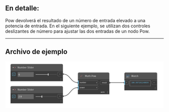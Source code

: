 ## En detalle:
Pow devolverá el resultado de un número de entrada elevado a una potencia de entrada. En el siguiente ejemplo, se utilizan dos controles deslizantes de número para ajustar las dos entradas de un nodo Pow.
___
## Archivo de ejemplo

![Pow](./DSCore.Math.Pow_img.jpg)

